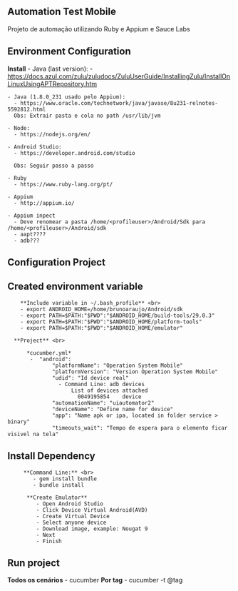 ## Automation Test Mobile
  Projeto de automação utilizando Ruby e Appium e Sauce Labs


## Environment Configuration
**Install**
    - Java (last version):
      - https://docs.azul.com/zulu/zuludocs/ZuluUserGuide/InstallingZulu/InstallOnLinuxUsingAPTRepository.htm

    - Java (1.8.0_231 usado pelo Appium):
      - https://www.oracle.com/technetwork/java/javase/8u231-relnotes-5592812.html
      Obs: Extrair pasta e cola no path /usr/lib/jvm     

    - Node:
      - https://nodejs.org/en/

    - Android Studio:      
      - https://developer.android.com/studio

      Obs: Seguir passo a passo

    - Ruby
      - https://www.ruby-lang.org/pt/

    - Appium
      - http://appium.io/

    - Appium inpect
      - Deve renomear a pasta /home/<profileuser>/Android/Sdk para /home/<profileuser>/Android/sdk
      - aapt????
      - adb???


## Configuration Project

## Created environment variable
        **Include variable in ~/.bash_profile** <br>
        - export ANDROID_HOME=/home/brunoaraujo/Android/sdk
        - export PATH=$PATH:"$PWD":"$ANDROID_HOME/build-tools/29.0.3"
        - export PATH=$PATH:"$PWD":"$ANDROID_HOME/platform-tools"
        - export PATH=$PATH:"$PWD":"$ANDROID_HOME/emulator"

      **Project** <br>

          *cucumber.yml*
           -  "android":
                  "platformName": "Operation System Mobile"
                  "platformVersion": "Version Operation System Mobile"
                  "udid": "Id device real"
                    - Command Line: adb devices
                        List of devices attached
                          0049195854	device
                  "automationName": "uiautomator2"
                  "deviceName": "Define name for device"
                  "app": "Name apk or ipa, located in folder service > binary"
                  "timeouts_wait": "Tempo de espera para o elemento ficar visivel na tela"

## Install Dependency
         **Command Line:** <br>
            - gem install bundle
            - bundle install

          **Create Emulator**
             - Open Android Studio
             - Click Device Virtual Android(AVD)
             - Create Virtual Device
             - Select anyone device
             - Download image, example: Nougat 9
             - Next
             - Finish

## Run project
  **Todos os cenários**
    - cucumber
  **Por tag**
    - cucumber -t @tag
